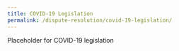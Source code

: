 ```yaml
---
title: COVID-19 Legislation
permalink: /dispute-resolution/covid-19-legislation/
---
```


Placeholder for COVID-19 legislation
